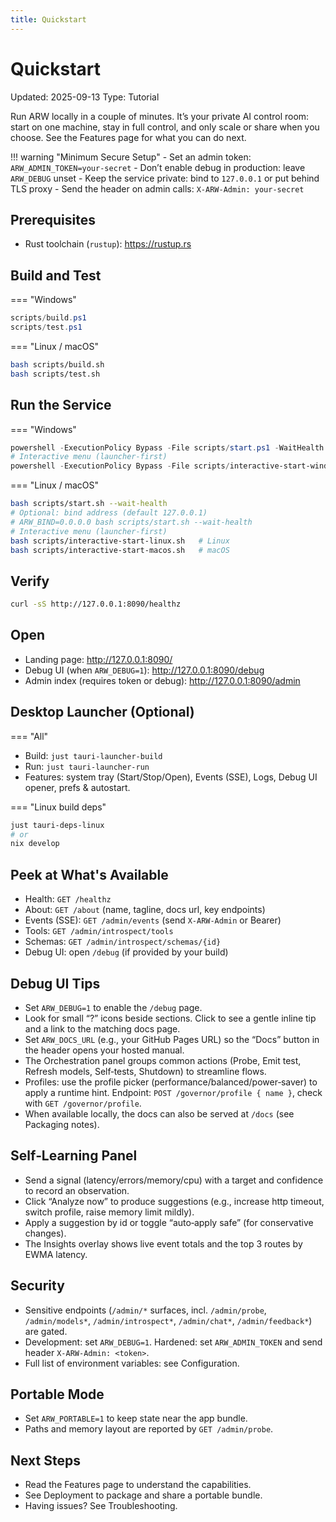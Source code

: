 ```yaml
---
title: Quickstart
---
```


# Quickstart

Updated: 2025-09-13
Type: Tutorial

Run ARW locally in a couple of minutes. It’s your private AI control room: start on one machine, stay in full control, and only scale or share when you choose. See the Features page for what you can do next.

!!! warning "Minimum Secure Setup"
    - Set an admin token: `ARW_ADMIN_TOKEN=your-secret`
    - Don’t enable debug in production: leave `ARW_DEBUG` unset
    - Keep the service private: bind to `127.0.0.1` or put behind TLS proxy
    - Send the header on admin calls: `X-ARW-Admin: your-secret`

## Prerequisites
- Rust toolchain (`rustup`): https://rustup.rs

## Build and Test

=== "Windows"
```powershell
scripts/build.ps1
scripts/test.ps1
```

=== "Linux / macOS"
```bash
bash scripts/build.sh
bash scripts/test.sh
```

## Run the Service

=== "Windows"
```powershell
powershell -ExecutionPolicy Bypass -File scripts/start.ps1 -WaitHealth
# Interactive menu (launcher-first)
powershell -ExecutionPolicy Bypass -File scripts/interactive-start-windows.ps1
```

=== "Linux / macOS"
```bash
bash scripts/start.sh --wait-health
# Optional: bind address (default 127.0.0.1)
# ARW_BIND=0.0.0.0 bash scripts/start.sh --wait-health
# Interactive menu (launcher-first)
bash scripts/interactive-start-linux.sh   # Linux
bash scripts/interactive-start-macos.sh   # macOS
```

## Verify
```bash
curl -sS http://127.0.0.1:8090/healthz
```

## Open
- Landing page: http://127.0.0.1:8090/
- Debug UI (when `ARW_DEBUG=1`): http://127.0.0.1:8090/debug
- Admin index (requires token or debug): http://127.0.0.1:8090/admin

## Desktop Launcher (Optional)

=== "All"
- Build: `just tauri-launcher-build`
- Run: `just tauri-launcher-run`
- Features: system tray (Start/Stop/Open), Events (SSE), Logs, Debug UI opener, prefs & autostart.

=== "Linux build deps"
```bash
just tauri-deps-linux
# or
nix develop
```

## Peek at What's Available
- Health: `GET /healthz`
- About: `GET /about` (name, tagline, docs url, key endpoints)
- Events (SSE): `GET /admin/events` (send `X-ARW-Admin` or Bearer)
- Tools: `GET /admin/introspect/tools`
- Schemas: `GET /admin/introspect/schemas/{id}`
- Debug UI: open `/debug` (if provided by your build)

## Debug UI Tips
- Set `ARW_DEBUG=1` to enable the `/debug` page.
- Look for small “?” icons beside sections. Click to see a gentle inline tip and a link to the matching docs page.
- Set `ARW_DOCS_URL` (e.g., your GitHub Pages URL) so the “Docs” button in the header opens your hosted manual.
- The Orchestration panel groups common actions (Probe, Emit test, Refresh models, Self‑tests, Shutdown) to streamline flows.
- Profiles: use the profile picker (performance/balanced/power‑saver) to apply a runtime hint. Endpoint: `POST /governor/profile { name }`, check with `GET /governor/profile`.
- When available locally, the docs can also be served at `/docs` (see Packaging notes).

## Self‑Learning Panel
- Send a signal (latency/errors/memory/cpu) with a target and confidence to record an observation.
- Click “Analyze now” to produce suggestions (e.g., increase http timeout, switch profile, raise memory limit mildly).
- Apply a suggestion by id or toggle “auto‑apply safe” (for conservative changes).
- The Insights overlay shows live event totals and the top 3 routes by EWMA latency.

## Security
- Sensitive endpoints (`/admin/*` surfaces, incl. `/admin/probe`, `/admin/models*`, `/admin/introspect*`, `/admin/chat*`, `/admin/feedback*`) are gated.
- Development: set `ARW_DEBUG=1`. Hardened: set `ARW_ADMIN_TOKEN` and send header `X-ARW-Admin: <token>`.
 - Full list of environment variables: see Configuration.

## Portable Mode
- Set `ARW_PORTABLE=1` to keep state near the app bundle.
- Paths and memory layout are reported by `GET /admin/probe`.

## Next Steps
- Read the Features page to understand the capabilities.
- See Deployment to package and share a portable bundle.
- Having issues? See Troubleshooting.
